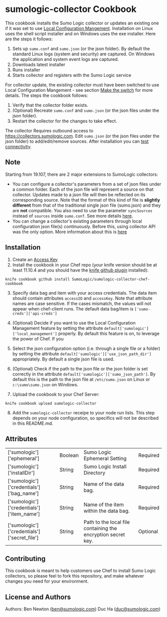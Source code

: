 sumologic-collector Cookbook
============================
This cookbook installs the Sumo Logic collector or updates an existing one if it was set to use [Local Configuration Mangement](https://service.sumologic.com/help/Default.htm#Using_Local_Configuration_File_Management.htm). Installation on Linux uses the shell script
installer and on Windows uses the exe installer. Here are the steps it follows:

1. Sets up `sumo.conf` and `sumo.json` (or the json folder). By default the standard Linux logs (system and security) are captured. On Windows the application and system event logs are captured.
2. Downloads latest installer
3. Runs installer
4. Starts collector and registers with the Sumo Logic service

For collector update, the existing collector must have been switched to use Local Configuration Mangement - see section [Make the switch](https://service.sumologic.com/help/Default.htm#Using_Local_Configuration_File_Management.htm) for more details. The steps the cookbook follows:

1. Verify that the collector folder exists.
2. (Optional) Recreate `sumo.conf` and `sumo.json` (or the json files under the json folder).
3. Restart the collector for the changes to take effect.   

The collector Requires outbound access to https://collectors.sumologic.com.
Edit `sumo.json` (or the json files under the json folder) to add/edit/remove sources.  After installation you can
[test connectivity](https://service.sumologic.com/ui/help/Default.htm#Testing_Connectivity.htm).


Note
------
Starting from 19.107, there are 2 major extensions to SumoLogic collectors:
* You can configure a collector's parameters from a set of json files under a common folder. Each of the json file will represent a source on that collector. Updates made to a json file will then be reflected on its corresponding source. Note that the format of this kind of file is **slightly different** from that of the traditional single json file (sumo.json) and they are **not** compatible. You also need to use the parameter `syncSources` instead of `sources` inside `sumo.conf`. See more details [here](https://service.sumologic.com/help/Default.htm#Using_sumo.conf.htm).
* You can change a collector's existing parameters through local configuration json file(s) continuously. Before this, using collector API was the only option. More information about this is [here](https://service.sumologic.com/help/Default.htm#Using_Local_Configuration_File_Management.htm)
 
Installation
------------
1. Create an [Access Key](http://help.sumologic.com/i19.69v2/Default.htm#Generating_Collector_Installation_API_Keys.htm)
2. Install the cookbook in your Chef repo (your knife version should be at least 11.10.4 and you should have the [knife github plugin](https://github.com/websterclay/knife-github-cookbooks) installed):

```knife cookbook github install SumoLogic/sumologic-collector-chef-cookbook```

3. Specify data bag and item with your access credentials.  The data item should
contain attributes `accessID` and `accessKey`.  Note that attribute names are case sensitive.  If the cases mismatch, the values will not appear when chef-client runs.  The default data bag/item is
`['sumo-creds']['api-creds']`

4. (Optional) Decide if you want to use the Local Configuration Management feature by setting the attribute `default['sumologic']['local_management']` properly. By default this feature is on, to leverage the power of Chef. If you 
5. Select the json configuration option (i.e. through a single file or a folder) by setting the attribute `default['sumologic']['use_json_path_dir']` appropriately. By default a single json file is used.
6. (Optional) Check if the path to the json file or the json folder is set correctly in the attribute `default['sumologic']['sumo_json_path']`. By default this is the path to the json file at `/etc/sumo.json` on Linux or `c:\sumo\sumo.json` on Windows. 
7. Upload the cookbook to your Chef Server:

```knife cookbook upload sumologic-collector```

8. Add the `sumologic-collector` receipe to your node run lists.  This step depends
on your node configuration, so specifics will not be described in this README.md.


Attributes
----------

<table>
  <tr>
    <td>['sumologic']['ephemeral']</td>
    <td>Boolean</td>
    <td>Sumo Logic Ephemeral Setting</td>
    <td>Required</td>
  </tr>
  <tr>
    <td>['sumologic']['installDir'] </td>
    <td>String</td>
    <td>Sumo Logic Install Directory</td>
    <td>Required</td>
  </tr>
  <tr>
    <td>['sumologic']['credentials']['bag_name']</td>
    <td>String</td>
    <td>Name of the data bag.</td>
    <td>Required</td>
  </tr>
  <tr>
    <td>['sumologic']['credentials']['item_name']</td>
    <td>String</td>
    <td>Name of the item within the data bag. </td>
    <td>Required</td>
  </tr>
  <tr>
    <td>['sumologic']['credentials']['secret_file']</td>
    <td>String</td>
    <td>Path to the local file containing the encryption secret key.</td>
    <td>Optional</td>
  </tr>
</table>

Contributing
------------
This cookbook is meant to help customers use Chef to install Sumo Logic
collectors, so please feel to fork this repository, and make whatever changes
you need for your environment.


License and Authors
-------------------
Authors:
	Ben Newton (ben@sumologic.com)
	Duc Ha (duc@sumologic.com)
